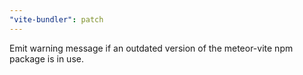 ```yaml
---
"vite-bundler": patch
---
```


Emit warning message if an outdated version of the meteor-vite npm package is in use.
